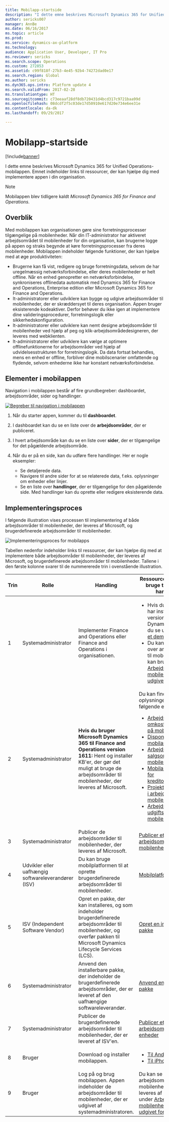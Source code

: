 ```yaml
---
title: Mobilapp-startside
description: "I dette emne beskrives Microsoft Dynamics 365 for Unified Operations-mobilappen. Emnet indeholder links til ressourcer, der kan hjælpe dig med implementere appen i din organisation."
author: sericks007
manager: AnnBe
ms.date: 06/16/2017
ms.topic: article
ms.prod: 
ms.service: dynamics-ax-platform
ms.technology: 
audience: Application User, Developer, IT Pro
ms.reviewer: sericks
ms.search.scope: Operations
ms.custom: 272853
ms.assetid: c99f818f-27b3-4e45-92b4-74272dad0e17
ms.search.region: Global
ms.author: sericks
ms.dyn365.ops.intro: Platform update 4
ms.search.validFrom: 2017-02-28
ms.translationtype: HT
ms.sourcegitcommit: c73eeaaf28df8db720431d4bcd317c9721baa99d
ms.openlocfilehash: 08dcdf2f5c03de17d50910e617d20e734e6ee31e
ms.contentlocale: da-dk
ms.lasthandoff: 09/29/2017

---
```


# <a name="mobile-app-home-page"></a>Mobilapp-startside

[!include[banner](../includes/banner.md)]

I dette emne beskrives Microsoft Dynamics 365 for Unified Operations-mobilappen. Emnet indeholder links til ressourcer, der kan hjælpe dig med implementere appen i din organisation.

> [!NOTE]
> Mobilappen blev tidligere kaldt *Microsoft Dynamics 365 for Finance and Operations*.

<a name="overview"></a>Overblik
--------

Med mobilappen kan organisationen gøre sine forretningsprocesser tilgængelige på mobilenheder. Når din IT-administrator har aktiveret arbejdsområdet til mobilenheder for din organisation, kan brugerne logge på appen og straks begynde at køre forretningsprocesser fra deres mobilenheder. Mobilappen indeholder følgende funktioner, der kan hjælpe med at øge produktiviteten:

- Brugerne kan få vist, redigere og bruge forretningsdata, selvom de har uregelmæssig netværksforbindelse, eller deres mobilenheder er helt offline. Når en enhed genopretter en netværksforbindelse, synkroniseres offlinedata automatisk med Dynamics 365 for Finance and Operations, Enterprise edition eller Microsoft Dynamics 365 for Finance and Operations.
- It-administratorer eller udviklere kan bygge og udgive arbejdsområder til mobilenheder, der er skræddersyet til deres organisation. Appen bruger eksisterende kodeaktiver. Derfor behøver du ikke igen at implementere dine valideringsprocedurer, forretningslogik eller sikkerhedskonfiguration.
- It-administratorer eller udviklere kan nemt designe arbejdsområder til mobilenheder ved hjælp af peg og klik-arbejdsområdedesigneren, der leveres med webklienten.
- It-administratorer eller udviklere kan vælge at optimere offlinefunktionerne for arbejdsområder ved hjælp af udvidelsesstrukturen for forretningslogik. Da data fortsat behandles, mens en enhed er offline, forbliver dine mobilscenarier omfattende og flydende, selvom enhederne ikke har konstant netværksforbindelse.

## <a name="elements-of-the-mobile-app"></a>Elementer i mobilappen
Navigation i mobilappen består af fire grundbegreber: dashboardet, arbejdsområder, sider og handlinger. 

[![Begreber til navigation i mobilappen](./media/mobilephoneapp1-1024x536.png)](./media/mobilephoneapp1.png)

1. Når du starter appen, kommer du til **dashboardet**.
2. I dashboardet kan du se en liste over de **arbejdsområder**, der er publiceret.
3. I hvert arbejdsområde kan du se en liste over **sider**, der er tilgængelige for det pågældende arbejdsområde.
4. Når du er på en side, kan du udføre flere handlinger. Her er nogle eksempler:

    - Se detaljerede data.
    - Navigere til andre sider for at se relaterede data, f.eks. oplysninger om enheder eller linjer.
    - Se en liste over **handlinger**, der er tilgængelige for den pågældende side. Med handlinger kan du oprette eller redigere eksisterende data.

## <a name="implementation-process"></a>Implementeringsproces
I følgende illustration vises processen til implementering af både arbejdsområder til mobilenheder, der leveres af Microsoft, og brugerdefinerede arbejdsområder til mobilenheder. 

![Implementeringsproces for mobilapps](./media/Mobile-implementation-process-5.png)

Tabellen nedenfor indeholder links til ressourcer, der kan hjælpe dig med at implementere både arbejdsområder til mobilenheder, der leveres af Microsoft, og brugerdefinerede arbejdsområder til mobilenheder. Tallene i den første kolonne svarer til de nummererede trin i ovenstående illustration.

<table>
<colgroup>
<col width="25%" />
<col width="25%" />
<col width="25%" />
<col width="25%" />
</colgroup>
<thead>
<tr class="header">
<th>Trin</th>
<th>Rolle</th>
<th>Handling</th>
<th>Ressourcer, som du kan bruge til at fuldføre handlingen</th>
</tr>
</thead>
<tbody>
<tr class="odd">
<td>1</td>
<td>Systemadministrator</td>
<td>Implementer Finance and Operations eller Finance and Operations i organisationen.</td>
<td><ul><li>Hvis du endnu ikke har installeret en version af Microsoft Dynamics 365, kan du se under <a href="../deployment/deploy-demo-environment.md">Installere et demomiljø</a>.</li><li>Du kan se en liste over arbejdsområder til mobilenheder, der kan bruges, under <a href="mobile-workspaces-released.md">Arbejdsområde til mobilenheder, der er udgivet for nylig</a>.</li></ul></td>
</tr>
<tr class="even">
<td>2</td>
<td>Systemadministrator</td>
<td><strong>Hvis du bruger Microsoft Dynamics 365 til Finance and Operations version 1611:</strong> Hent og installer KB'er, der gør det muligt at bruge de arbejdsområder til mobilenheder, der leveres af Microsoft.</td>
<td>Du kan finde flere oplysninger under følgende emner:
<ul>

<li><a href="../../financials/cost-accounting/cost-controlling-mobile-workspace.md">Arbejdsområde til omkostningsstyring på mobilenheder</a></li>
<li><a href="../../supply-chain/inventory/inventory-on-hand-mobile-workspace.md">Disponibelt lager i mobilarbejdsområde</a></li>
<li><a href="../../supply-chain/sales-marketing/sales-orders-mobile-workspace.md">Arbejdsområder for salgsordrer på mobilenheder</a></li>
<li><a href="../../supply-chain/procurement/vendor-collaboration-mobile-workspace.md">Mobilarbejdsområde for kreditorsamarbejde</a></li>
<li><a href="../../financials/project-management/project-time-entry-mobile-workspace.md">Projekttidsregistrering i arbejdsområde til mobile enheder</a></li>
<li><a href="../../financials/expense-management/expense-management-mobile-workspace.md">Arbejdsområde til udgiftsstyring på mobilenhed</a></li>

</ul></td>
</tr>
<tr class="odd">
<td>3</td>
<td>Systemadministrator</td>
<td>Publicer de arbejdsområder til mobilenheder, der leveres af Microsoft.</td>
<td><a href="publish-mobile-workspace.md">Publicer et arbejdsområde til mobilenheder</a>
</td>
</tr>
<tr class="even">
<td>4</td>
<td>Udvikler eller uafhængig softwareleverandører (ISV)</td>
<td>Du kan bruge mobilplatformen til at oprette brugerdefinerede arbejdsområder til mobilenheder.</td>
<td><a href="platform/mobile-platform-home-page.md">Mobilplatform</a></td>
</tr>
<tr class="odd">
<td>5</td>
<td>ISV (Independent Software Vendor)</td>
<td>Opret en pakke, der kan installeres, og som indeholder brugerdefinerede arbejdsområder til mobilenheder, og overfør pakken til Microsoft Dynamics Lifecycle Services (LCS).</td>
<td><a href="../deployment/create-apply-deployable-package.md">Opret en installerbar pakke</a></td>
</tr>
<tr class="even">
<td>6</td>
<td>Systemadministrator</td>
<td>Anvend den installerbare pakke, der indeholder de brugerdefinerede arbejdsområder, der er leveret af den uafhængige softwareleverandør.</td>
<td><a href="../deployment/apply-deployable-package-system.md">Anvend en installerbar pakke</a></td>
</tr>
<tr class="odd">
<td>7</td>
<td>Systemadministrator</td>
<td>Publicer de brugerdefinerede arbejdsområder til mobilenheder, der er leveret af ISV'en.</td>
<td><a href="publish-mobile-workspace.md">Publicer et arbejdsområde til mobile enheder</a></td>
</tr>
<tr class="even">
<td>8</td>
<td>Bruger</td>
<td>Download og installer mobilappen.</td>
<td><ul>
<li><a href="https://go.microsoft.com/fwlink/?linkid=850662">Til Android-telefoner</a></li>
<li><a href="https://go.microsoft.com/fwlink/?linkid=850663">Til iPhones</a></li></ul>
</td>
</tr>
<tr class="odd">
<td>9</td>
<td>Bruger</td>
<td>Log på og brug mobilappen. Appen indeholder de arbejdsområder til mobilenheder, der er udgivet af systemadministratoren.</td>
<td>Du kan se en liste over arbejdsområder til mobilenheder, der leveres af Microsoft, under <a href="mobile-workspaces-released.md">Arbejdsområde til mobilenheder, der er udgivet for nylig</a>.
</td>
</tr>
</tbody>
</table>

